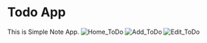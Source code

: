 # Todo App
This is Simple Note App.
![Home_ToDo](https://user-images.githubusercontent.com/56032040/194123551-38ab03b5-1915-4e48-b0d0-83ca3f847bf2.jpg) ![Add_ToDo](https://user-images.githubusercontent.com/56032040/194123569-7eaa0413-fd57-4274-af92-b762f1681e23.jpg) ![Edit_ToDo](https://user-images.githubusercontent.com/56032040/194123580-cde35219-790f-4424-a47a-cd7a280bef6f.jpg)
